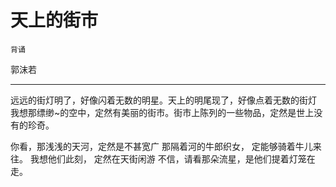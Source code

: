 # 天上的街市

`背诵`

郭沫若

---

远远的街灯明了，好像闪着无数的明星。天上的明尾现了，好像点着无数的街灯
我想那缥缈~的空中，定然有美丽的街市。街市上陈列的一些物品，定然是世上没有的珍奇。

你看，那浅浅的天河，定然是不甚宽广
那隔着河的牛郎织女，
定能够骑着牛儿来往。
我想他们此刻，
定然在天街闲游
不信，请看那朵流星，是他们提着灯笼在走。
